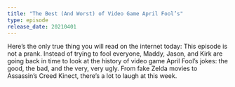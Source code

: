 ```yaml
---
title: "The Best (And Worst) of Video Game April Fool’s"
type: episode
release_date: 20210401
---
```

Here’s the only true thing you will read on the internet today: This episode is not a prank. Instead of trying to fool everyone, Maddy, Jason, and Kirk are going back in time to look at the history of video game April Fool’s jokes: the good, the bad, and the very, very ugly. From fake Zelda movies to Assassin’s Creed Kinect, there’s a lot to laugh at this week.